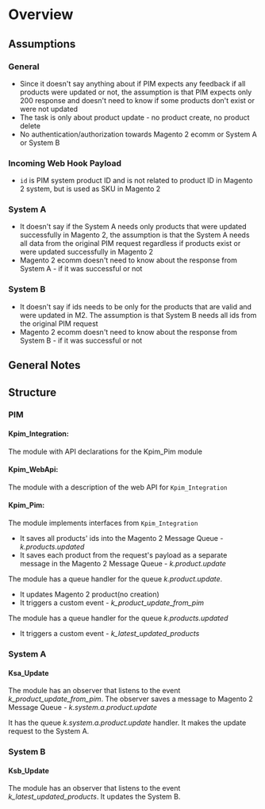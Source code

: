 # Overview

## Assumptions

### General

- Since it doesn't say anything about if PIM expects any feedback if all products were updated or not, the assumption is
  that PIM expects only 200 response and doesn't need to know if some products don't exist or were not updated
- The task is only about product update - no product create, no product delete
- No authentication/authorization towards Magento 2 ecomm or System A or System B

### Incoming Web Hook Payload

- `id` is PIM system product ID and is not related to product ID in Magento 2 system, but is used as SKU in Magento 2
### System A
- It doesn't say if the System A needs only products that were updated successfully in Magento 2, the assumption is that
the System A needs all data from the original PIM request regardless if products exist or were updated successfully in
Magento 2
- Magento 2 ecomm doesn't need to know about the response from System A - if it was successful or not
### System B

- It doesn't say if ids needs to be only for the products that are valid and were updated in M2. The assumption is that
  System B needs all ids from the original PIM request
- Magento 2 ecomm doesn't need to know about the response from System B - if it was successful or not

## General Notes


## Structure

### PIM

#### Kpim_Integration:

The module with API declarations for the Kpim_Pim module

#### Kpim_WebApi:

The module with a description of the web API for `Kpim_Integration`

#### Kpim_Pim:

The module implements interfaces from `Kpim_Integration`

- It saves all products' ids into the Magento 2 Message Queue - _k.products.updated_
- It saves each product from the request's payload as a separate message in the Magento 2 Message Queue - _k.product.update_

The module has a queue handler for the queue _k.product.update_.

- It updates Magento 2 product(no creation)
- It triggers a custom event - _k_product_update_from_pim_

The module has a queue handler for the queue _k.products.updated_

- It triggers a custom event - _k_latest_updated_products_

### System A

#### Ksa_Update

The module has an observer that listens to the event _k_product_update_from_pim_. The observer saves a message to
Magento 2 Message Queue - _k.system.a.product.update_

It has the queue _k.system.a.product.update_ handler. It makes the update request to the System A.

### System B

#### Ksb_Update

The module has an observer that listens to the event _k_latest_updated_products_. It updates the System B. 
